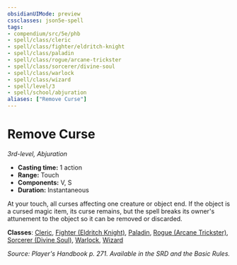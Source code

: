 ```yaml
---
obsidianUIMode: preview
cssclasses: json5e-spell
tags:
- compendium/src/5e/phb
- spell/class/cleric
- spell/class/fighter/eldritch-knight
- spell/class/paladin
- spell/class/rogue/arcane-trickster
- spell/class/sorcerer/divine-soul
- spell/class/warlock
- spell/class/wizard
- spell/level/3
- spell/school/abjuration
aliases: ["Remove Curse"]
---
```

# Remove Curse
*3rd-level, Abjuration*  

- **Casting time:** 1 action
- **Range:** Touch
- **Components:** V, S
- **Duration:** Instantaneous

At your touch, all curses affecting one creature or object end. If the object is a cursed magic item, its curse remains, but the spell breaks its owner's attunement to the object so it can be removed or discarded.

**Classes**: [Cleric](cleric.md), [Fighter (Eldritch Knight)](fighter-eldritch-knight.md), [Paladin](paladin.md), [Rogue (Arcane Trickster)](rogue-arcane-trickster.md), [Sorcerer (Divine Soul)](sorcerer-divine-soul-xge.md), [Warlock](warlock.md), [Wizard](wizard.md)

*Source: Player's Handbook p. 271. Available in the SRD and the Basic Rules.*